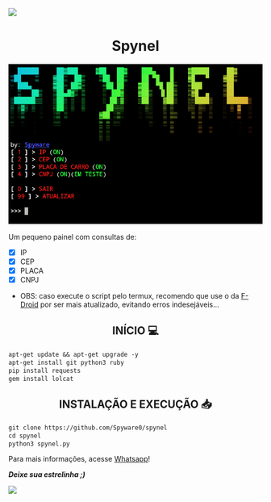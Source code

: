 ![](https://camo.githubusercontent.com/71b837571c48af3aa60a73dbc9d5936aa359d78efbfa8a6743cbbbc16b80ef4d/68747470733a2f2f63646e2e646973636f72646170702e636f6d2f6174746163686d656e74732f3830353930323039333930363630383138362f3830353931333937323533353539303932322f74656e6f722e676966)

<h1 align="center">Spynel</h1>

![](https://github.com/Spyware0/spynel/blob/main/img.png)

Um pequeno painel com consultas de:
- [x] IP
- [x] CEP
- [x] PLACA
- [x] CNPJ

- OBS: caso execute o script pelo termux, recomendo que use o da [F-Droid](https://F-Droid.org) por ser mais atualizado, evitando erros indesejáveis...

<h2 align="center">INÍCIO 💻</h2>

```shell script
apt-get update && apt-get upgrade -y
apt-get install git python3 ruby
pip install requests
gem install lolcat
```

<h2 align="center">INSTALAÇÃO E EXECUÇÃO 📥</h2>

```shell script
git clone https://github.com/Spyware0/spynel
cd spynel
python3 spynel.py
```

Para mais informações, acesse [Whatsapp](http://wa.me/559885267746)!

<b><i>Deixe sua estrelinha ;)</i></b>

![](https://camo.githubusercontent.com/71b837571c48af3aa60a73dbc9d5936aa359d78efbfa8a6743cbbbc16b80ef4d/68747470733a2f2f63646e2e646973636f72646170702e636f6d2f6174746163686d656e74732f3830353930323039333930363630383138362f3830353931333937323533353539303932322f74656e6f722e676966)
